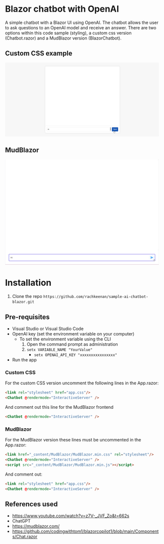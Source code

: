 # Blazor chatbot with OpenAI

A simple chatbot with a Blazor UI using OpenAI. The chatbot allows the user to ask questions to an OpenAI model and receive an answer.
There are two options within this code sample (styling), a custom css version (Chatbot.razor) and a MudBlazor version (BlazorChatbot).

## Custom CSS example

![Chatbot demo](assets/CustomCssDemo.gif)

[//]: # (<img src="assets/CustomCssDemo.gif" height="300px" width="500px"/>)

## MudBlazor 

![Chatbot demo](assets/MudBlazorDemo.gif)

[//]: # (<img src="assets/MudBlazorDemo.gif" height="300px" width="500px"/>)

# Installation

1. Clone the repo `https://github.com/rachkeenan/sample-ai-chatbot-blazor.git`

## Pre-requisites

- Visual Studio or Visual Studio Code
- OpenAI key (set the environment variable on your computer)
	- To set the environment variable using the CLI
		1. Open the command prompt as administration	
		2. `setx VARIABLE_NAME "YourValue"` 
			- `setx OPENAI_API_KEY "xxxxxxxxxxxxxxxx"`
- Run the app

### Custom CSS

For the custom CSS version uncomment the following lines in the App.razor:

``` html
<link rel="stylesheet" href="app.css"/>
<Chatbot @rendermode="InteractiveServer" />
```

And comment out this line for the MudBlazor frontend

``` html
<Chatbot @rendermode="InteractiveServer" />
```

### MudBlazor

For the MudBlazor version these lines must be uncommented in the App.razor:

``` html
<link href="_content/MudBlazor/MudBlazor.min.css" rel="stylesheet"/>
<Chatbot @rendermode="InteractiveServer" />
<script src="_content/MudBlazor/MudBlazor.min.js"></script>
```

And comment out:

``` html
<link rel="stylesheet" href="app.css"/>
<Chatbot @rendermode="InteractiveServer" />
```

## References used

- https://www.youtube.com/watch?v=z7V-_JVF_Zo&t=662s
- ChatGPT
- https://mudblazor.com/
- https://github.com/codingwithtom1/blazorcopilot1/blob/main/Components/Chat.razor

